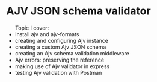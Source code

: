 <h1>AJV JSON schema validator</h1>
<ul> Topic I cover:
 <li>install ajv and ajv-formats</li>
 <li>creating and configuring Ajv instance</li>
 <li>creating a custom Ajv JSON schema</li>
 <li>creating an Ajv schema validation middleware</li>
 <li>Ajv errors: preserving the reference </li>
 <li>making use of Ajv validator in express </li>
 <li>testing Ajv validation with Postman </li>
</ul>
